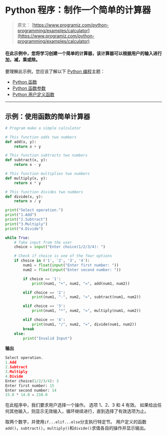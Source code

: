 # Python 程序：制作一个简单的计算器

> 原文： [https://www.programiz.com/python-programming/examples/calculator](https://www.programiz.com/python-programming/examples/calculator)

#### 在此示例中，您将学习创建一个简单的计算器，该计算器可以根据用户的输入进行加，减，乘或除。

要理解此示例，您应该了解以下 [Python 编程](/python-programming "Python tutorial")主题：

*   [Python 函数](/python-programming/function)
*   [Python 函数参数](/python-programming/function-argument)
*   [Python 用户定义函数](/python-programming/user-defined-function)

* * *

## 示例：使用函数的简单计算器

```py
# Program make a simple calculator

# This function adds two numbers
def add(x, y):
    return x + y

# This function subtracts two numbers
def subtract(x, y):
    return x - y

# This function multiplies two numbers
def multiply(x, y):
    return x * y

# This function divides two numbers
def divide(x, y):
    return x / y

print("Select operation.")
print("1.Add")
print("2.Subtract")
print("3.Multiply")
print("4.Divide")

while True:
    # Take input from the user
    choice = input("Enter choice(1/2/3/4): ")

    # Check if choice is one of the four options
    if choice in ('1', '2', '3', '4'):
        num1 = float(input("Enter first number: "))
        num2 = float(input("Enter second number: "))

        if choice == '1':
            print(num1, "+", num2, "=", add(num1, num2))

        elif choice == '2':
            print(num1, "-", num2, "=", subtract(num1, num2))

        elif choice == '3':
            print(num1, "*", num2, "=", multiply(num1, num2))

        elif choice == '4':
            print(num1, "/", num2, "=", divide(num1, num2))
        break
    else:
        print("Invalid Input") 
```

**输出**

```py
Select operation.
1.Add
2.Subtract
3.Multiply
4.Divide
Enter choice(1/2/3/4): 3
Enter first number: 15
Enter second number: 14
15.0 * 14.0 = 210.0

```

在此程序中，我们要求用户选择一个操作。 选项 1、2、3 和 4 有效。 如果给出任何其他输入，则显示无效输入，循环继续进行，直到选择了有效选项为止。

取两个数字，并使用`if...elif...else`分支执行特定节。 用户定义的函数`add()`，`subtract()`，`multiply()`和`divide()`求值各自的操作并显示输出。